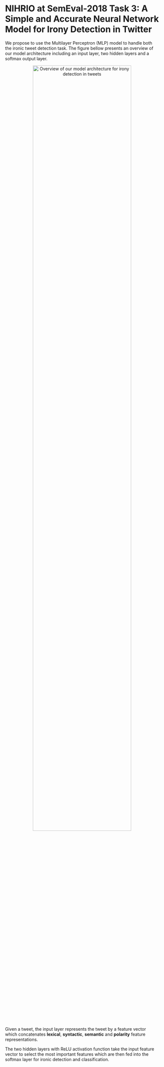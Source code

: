 # NIHRIO at SemEval-2018 Task 3: A Simple and Accurate Neural Network Model for Irony Detection in Twitter

We propose to use the Multilayer Perceptron (MLP) model to handle both the ironic tweet detection task. The figure bellow presents an overview of our model architecture including an input layer, two hidden layers and a softmax output layer.

<p align="center">
<img src="https://www.dropbox.com/s/ekhaya97wpmvn3p/mlp.png" alt="Overview of our model architecture for irony detection in tweets" width="80%"/>
</p>

Given a tweet, the input layer represents the tweet by a feature vector which concatenates <b>lexical</b>, <b>syntactic</b>, <b>semantic</b> and <b>polarity</b> feature representations.

The two hidden layers with ReLU activation function take the input feature vector to select the most important features which are then fed into the softmax layer for ironic detection and classification.




